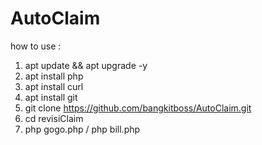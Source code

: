 # AutoClaim

how to use :

1. apt update && apt upgrade -y
2. apt install php
3. apt install curl
4. apt install git
5. git clone https://github.com/bangkitboss/AutoClaim.git
6. cd revisiClaim
7. php gogo.php / php bill.php
